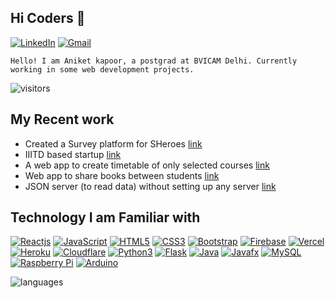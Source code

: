 ## Hi Coders 👋

[![LinkedIn](https://img.shields.io/badge/-LinkedIn-blue?style=social&logo=linkedin&link=www.linkedin.com/in/aniket-kapoor-04)](https://www.linkedin.com/in/aniket-kapoor-04)
[![Gmail](https://img.shields.io/badge/-Gmail-red?style=social&logo=gmail&link=mailto:itissandep98@gmail.com)](mailto:itissandep98@gmail.com)

`Hello! I am Aniket kapoor, a postgrad at BVICAM Delhi. Currently working in some web development projects. `

![visitors](https://komarev.com/ghpvc/?username=itissandeep98)

## My Recent work

- Created a Survey platform for SHeroes [link](https://sheroes.pages.dev/)
- IIITD based startup [link](https://memboro.com)
- A web app to create timetable of only selected courses [link](https:/timetable.cf)
- Web app to share books between students [link](https://itissandeep98.github.io/Bookend)
- JSON server (to read data) without setting up any server [link](https://jsonserver-f.herokuapp.com/)

## Technology I am Familiar with

[![Reactjs](https://img.shields.io/badge/-ReactJS-black?style=social&logo=react&link=https://github.com/itissandeep98/)](https://github.com/itissandeep98/)
[![JavaScript](https://img.shields.io/badge/-JavaScript-green?style=social&logo=javascript&link=https://github.com/itissandeep98/)](https://github.com/itissandeep98/)
[![HTML5](https://img.shields.io/badge/-HTML5-E34F26?style=social&logo=html5&link=https://github.com/itissandeep98/)](https://github.com/itissandeep98/)
[![CSS3](https://img.shields.io/badge/-CSS3-1572B6?style=social&logo=css3&link=https://github.com/itissandeep98/)](https://github.com/itissandeep98/)
[![Bootstrap](https://img.shields.io/badge/-Bootstrap-563D7C?style=social&logo=bootstrap&link=https://github.com/itissandeep98/)](https://github.com/itissandeep98/)
[![Firebase](https://img.shields.io/badge/-Firebase-blue?style=social&logo=firebase&link=https://github.com/itissandeep98/)](https://github.com/itissandeep98/)
[![Vercel](https://img.shields.io/badge/-Vercel-blue?style=social&logo=vercel&link=https://github.com/itissandeep98/)](https://github.com/itissandeep98/)
[![Heroku](https://img.shields.io/badge/-Heroku-430098?style=social&logo=heroku&link=https://github.com/itissandeep98/)](https://github.com/itissandeep98/)
[![Cloudflare](https://img.shields.io/badge/-Cloudflare-430098?style=social&logo=cloudflare&link=https://github.com/itissandeep98/)](https://github.com/itissandeep98/)
[![Python3](https://img.shields.io/badge/-Python3-green?style=social&logo=python&link=https://github.com/itissandeep98/)](https://github.com/itissandeep98/)
[![Flask](https://img.shields.io/badge/-Flask-grey?style=social&logo=flask&link=https://github.com/itissandeep98/)](https://github.com/itissandeep98/)
[![Java](https://img.shields.io/badge/-Java-orange?style=social&logo=java&link=https://github.com/itissandeep98/)](https://github.com/itissandeep98/)
[![Javafx](https://img.shields.io/badge/-JavaFX-blue?style=social&logo=java&link=https://github.com/itissandeep98/)](https://github.com/itissandeep98/)
[![MySQL](https://img.shields.io/badge/-MySQL-violet?style=social&logo=mysql&link=https://github.com/itissandeep98/)](https://github.com/itissandeep98/)
[![Raspberry Pi](https://img.shields.io/badge/-Raspberry%20Pi-C51A4A?style=social&logo=Raspberry-Pi&link=https://github.com/itissandeep98/)](https://github.com/itissandeep98/)
[![Arduino](https://img.shields.io/badge/-Arduino-black?style=social&logo=Arduino&link=https://github.com/itissandeep98/)](https://github.com/itissandeep98/)

<img  src="https://github-readme-stats.vercel.app/api/top-langs/?username=itissandeep98&theme=radical&layout=compact" alt="languages"/>

